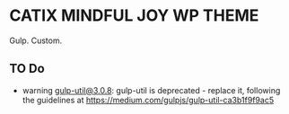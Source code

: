 # CATIX MINDFUL JOY WP THEME

Gulp. Custom.

## TO Do

* warning gulp-util@3.0.8: gulp-util is deprecated - replace it, following the guidelines at https://medium.com/gulpjs/gulp-util-ca3b1f9f9ac5
